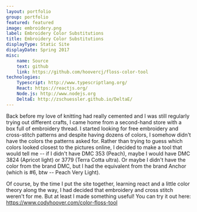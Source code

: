 ```yaml
---
layout: portfolio
group: portfolio
featured: featured
image: embroidery.png
label: Embroidery Color Substitutions
title: Embroidery Color Substitutions
displayType: Static Site
displayDate: Spring 2017
misc:
    name: Source
    text: github
    link: https://github.com/hoovercj/floss-color-tool
technologies:
    Typescript: http://www.typescriptlang.org/
    React: https://reactjs.org/
    Node.js: http://www.nodejs.org
    DeltaE: http://zschuessler.github.io/DeltaE/
---
```

<!-- +++++ Projects Section +++++ -->
Back before my love of knitting had really cemented and I was still regularly trying out different crafts, I came home from a second-hand store with a box full of embroidery thread. I started looking for free embroidery and cross-stitch patterns and despite having dozens of colors, I somehow didn't have the colors the patterns asked for. Rather than trying to guess which colors looked closest to the pictures online, I decided to make a tool that would tell me -- if I didn't have DMC 353 (Peach), maybe I would have DMC 3824 (Apricot light) or 3779 (Terra Cotta ultra). Or maybe I didn't have the color from the brand DMC, but I had the equivalent from the brand Anchor (which is #6, btw -- Peach Very Light).

Of course, by the time I put the site together, learning react and a little color theory along the way, I had decided that embroidery and cross stitch weren't for me. But at least I made something useful! You can try it out here: https://www.codyhoover.com/color-floss-tool